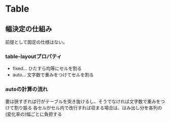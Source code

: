 # Table

## 幅決定の仕組み
前提として固定の仕様はない。

### table-layoutプロパティ
* fixed... ひたすら均等にセルを割る
* auto... 文字数で重みをつけてセルを割る

### autoの計算の流れ
要は狭すぎれば行がテーブルを突き抜けるし、そうでなければ文字数で重みをつけて割り振る
各セルがセル内で改行すれば収まる場合は、はみ出し分を各列の(変化率の)幅ごとに負担する
